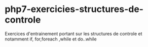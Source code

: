# php7-exercicies-structures-de-controle

Exercices d'entrainement portant sur les structures de controle et notamment if, for,foreach ,while et do..while
